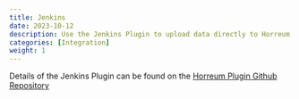 ```yaml
---
title: Jenkins
date: 2023-10-12
description: Use the Jenkins Plugin to upload data directly to Horreum from a Jenkins pipeline
categories: [Integration]
weight: 1
---
```


Details of the Jenkins Plugin can be found on the [Horreum Plugin Github Repository](https://github.com/jenkinsci/horreum-plugin)